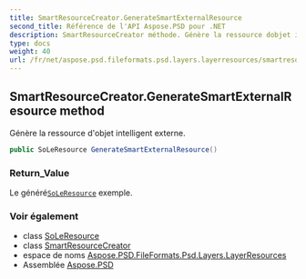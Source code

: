 ```yaml
---
title: SmartResourceCreator.GenerateSmartExternalResource
second_title: Référence de l'API Aspose.PSD pour .NET
description: SmartResourceCreator méthode. Génère la ressource dobjet intelligent externe.
type: docs
weight: 40
url: /fr/net/aspose.psd.fileformats.psd.layers.layerresources/smartresourcecreator/generatesmartexternalresource/
---
```

## SmartResourceCreator.GenerateSmartExternalResource method

Génère la ressource d'objet intelligent externe.

```csharp
public SoLeResource GenerateSmartExternalResource()
```

### Return_Value

Le généré[`SoLeResource`](../../soleresource/) exemple.

### Voir également

* class [SoLeResource](../../soleresource/)
* class [SmartResourceCreator](../)
* espace de noms [Aspose.PSD.FileFormats.Psd.Layers.LayerResources](../../smartresourcecreator/)
* Assemblée [Aspose.PSD](../../../)


